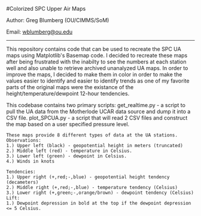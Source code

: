 #Colorized SPC Upper Air Maps

Author: Greg Blumberg (OU/CIMMS/SoM)

Email: wblumberg@ou.edu

---------------------------------------------------------------------------

This repository contains code that can be used to recreate the SPC UA maps
using Matplotlib's Basemap code.  I decided to recreate these maps after being
frustrated with the inabilty to see the numbers at each station well and also
unable to retrieve archived unanalyzed UA maps.  In order to improve the maps,
I decided to make them in color in order to make the values easier to identify
and easier to identify trends as one of my favorite parts of the original maps
were the existance of the height/temperature/dewpoint 12-hour tendencies.

This codebase contains two primary scripts:
get_realtime.py - a script to pull the UA data from the Motherlode UCAR data source and dump it into a CSV file.
plot_SPCUA.py - a script that will read 2 CSV files and construct the map based on a user specified pressure level.

    These maps provide 8 different types of data at the UA stations.
    Observations:
    1.) Upper left (black) - geopotential height in meters (truncated)
    2.) Middle left (red) - temperature in Celsius.
    3.) Lower left (green) - dewpoint in Celsius.
    4.) Winds in knots 
    
    Tendencies:
    1.) Upper right (+,red;-,blue) - geopotential height tendency (decameters)
    2.) Middle right (+,red;-,blue) - temperature tendency (Celsius)
    3.) Lower right (+,green;-,orange/brown) - dewpoint tendency (Celsius)
    Lift:
    1.) Dewpoint depression in bold at the top if the dewpoint depression <= 5 Celsius.
